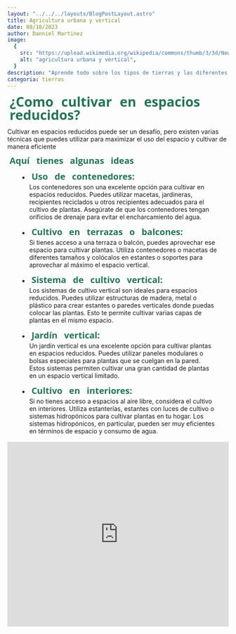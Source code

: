 ```yaml
---
layout: "../../../layouts/BlogPostLayout.astro"
title: Agricultura urbana y vertical
date: 08/10/2023
author: Danniel Martinez
image:
  {
    src: "https://upload.wikimedia.org/wikipedia/commons/thumb/3/3d/New_crops-Chicago_urban_farm.jpg/1200px-New_crops-Chicago_urban_farm.jpg",
    alt: "agricultura urbana y vertical",
  }
description: "Aprende todo sobre los tipos de tierras y las diferentes cosas que puedes realizar con cada una de ellas"
categoria: tierras
---
```


<div class="post-sub-title">¿Como cultivar en espacios reducidos?</div>

Cultivar en espacios reducidos puede ser un desafío, pero existen varias técnicas que puedes utilizar para maximizar el
uso del espacio y cultivar de manera eficiente

<div class="post-mini-title">Aquí tienes algunas ideas</div>

<div class="list-container">
  
  - <div class="post-mini-title">Uso de contenedores:</div>Los contenedores son una excelente opción para cultivar en espacios reducidos. Puedes utilizar macetas, jardineras, recipientes reciclados u otros recipientes adecuados para el cultivo de plantas. Asegúrate de que los contenedores tengan orificios de drenaje para evitar el encharcamiento del agua.
  
  - <div class="post-mini-title">Cultivo en terrazas o balcones:</div> Si tienes acceso a una terraza o balcón, puedes aprovechar ese espacio para cultivar plantas. Utiliza contenedores o macetas de diferentes tamaños y colócalos en estantes o soportes para aprovechar al máximo el espacio vertical.
  
  - <div class="post-mini-title">Sistema de cultivo vertical:</div> Los sistemas de cultivo vertical son ideales para espacios reducidos. Puedes utilizar estructuras de madera, metal o plástico para crear estantes o paredes verticales donde puedas colocar las plantas. Esto te permite cultivar varias capas de plantas en el mismo espacio.
  
  - <div class="post-mini-title">Jardín vertical:</div> Un jardín vertical es una excelente opción para cultivar plantas en espacios reducidos. Puedes utilizar paneles modulares o bolsas especiales para plantas que se cuelgan en la pared. Estos sistemas permiten cultivar una gran cantidad de plantas en un espacio vertical limitado.
  
  - <div class="post-mini-title">Cultivo en interiores:</div> Si no tienes acceso a espacios al aire libre, considera el cultivo en interiores. Utiliza estanterías, estantes con luces de cultivo o sistemas hidropónicos para cultivar plantas en tu hogar. Los sistemas hidropónicos, en particular, pueden ser muy eficientes en términos de espacio y consumo de agua.

</div>

<iframe src="https://www.youtube.com/embed/Qq4lhRuqNcg?si=PDWtJH7NHRM_Vz4s" title="YouTube video player" frameborder="0"
  allow="accelerometer; autoplay; clipboard-write; encrypted-media; gyroscope; picture-in-picture; web-share"
  allowfullscreen></iframe>





<style>
  iframe {
    width: 100%;
    height: 420px;
  }

  b {
    font-weight: 800;
    color: #004d2e;
    font-size: 18px;
  }

  .post-title {
    font-family: "Open Sans", sans-serif;
    font-size: 40px;
    font-weight: 900;
    color: #00814d;
    padding: 10px;
    margin: 10px;
    line-height: 100%;
    word-spacing: 10px;

  }

  .post-sub-title {
    font-family: "Open Sans", sans-serif;
    font-size: 30px;
    font-weight: 500;
    color: #247555;
    margin: 5px;
    line-height: 100%;
    word-spacing: 10px;
    font-weight: 700;

  }

  .post-mini-title {
    font-family: "Open Sans", sans-serif;
    font-size: 20px;
    font-weight: 500;
    color: #247555;
    margin: 5px;
    line-height: 100%;
    word-spacing: 10px;
    font-weight: 700;
  }


  .list-container>ul {
    list-style: disc;
    margin: 1rem 2%;
  }

  .list-container>ul>li {
    margin: 1rem;
  }

  .list-container>li {
    margin: 10px;

  }
</style>